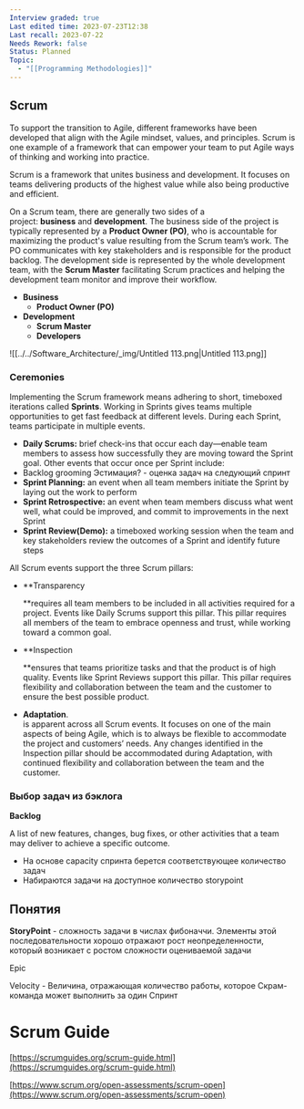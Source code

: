 ```yaml
---
Interview graded: true
Last edited time: 2023-07-23T12:38
Last recall: 2023-07-22
Needs Rework: false
Status: Planned
Topic:
  - "[[Programming Methodologies]]"
---
```

## **Scrum**

To support the transition to Agile, different frameworks have been developed that align with the Agile mindset, values, and principles. Scrum is one example of a framework that can empower your team to put Agile ways of thinking and working into practice.

Scrum is a framework that unites business and development. It focuses on teams delivering products of the highest value while also being productive and efficient.

On a Scrum team, there are generally two sides of a project: **business** and **development**. The business side of the project is typically represented by a **Product Owner (PO)**, who is accountable for maximizing the product's value resulting from the Scrum team’s work. The PO communicates with key stakeholders and is responsible for the product backlog. The development side is represented by the whole development team, with the **Scrum Master** facilitating Scrum practices and helping the development team monitor and improve their workflow.

- **Business** 
    - **Product Owner (PO)**
- **Development**
    - **Scrum Master**
    - **Developers**

![[../../Software_Architecture/_img/Untitled 113.png|Untitled 113.png]]

### **Ceremonies**

  

Implementing the Scrum framework means adhering to short, timeboxed iterations called **Sprints**. Working in Sprints gives teams multiple opportunities to get fast feedback at different levels. During each Sprint, teams participate in multiple events. 

- **Daily Scrums:** brief check-ins that occur each day—enable team members to assess how successfully they are moving toward the Sprint goal. Other events that occur once per Sprint include:
- Backlog grooming Эстимация? - оценка задач на следующий спринт
- **Sprint Planning:** an event when all team members initiate the Sprint by laying out the work to perform
- **Sprint Retrospective:** an event when team members discuss what went well, what could be improved, and commit to improvements in the next Sprint
- **Sprint Review(Demo):** a timeboxed working session when the team and key stakeholders review the outcomes of a Sprint and identify future steps

All Scrum events support the three Scrum pillars:

- **Transparency  
      
    **requires all team members to be included in all activities required for a project. Events like Daily Scrums support this pillar. This pillar requires all members of the team to embrace openness and trust, while working toward a common goal.
- **Inspection  
      
    **ensures that teams prioritize tasks and that the product is of high quality. Events like Sprint Reviews support this pillar. This pillar requires flexibility and collaboration between the team and the customer to ensure the best possible product.
- **Adaptation**.  
    is apparent across all Scrum events. It focuses on one of the main aspects of being Agile, which is to always be flexible to accommodate the project and customers’ needs. Any changes identified in the Inspection pillar should be accommodated during Adaptation, with continued flexibility and collaboration between the team and the customer.  
    

### **Выбор задач из бэклога**

**Backlog**

A list of new features, changes, bug fixes, or other activities that a team may deliver to achieve a specific outcome.

- На основе capacity спринта берется соответствующее количество задач
- Набираются задачи на доступное количество storypoint

## **Понятия**

**StoryPoint** - сложность задачи в числах фибоначчи. Элементы этой последовательности хорошо отражают рост неопределенности, который возникает с ростом сложности оцениваемой задачи

Epic

Velocity - Величина, отражающая количество работы, которое Скрам-команда может выполнить за один Спринт

# **Scrum Guide**

[https://scrumguides.org/scrum-guide.html](https://scrumguides.org/scrum-guide.html)

[https://www.scrum.org/open-assessments/scrum-open](https://www.scrum.org/open-assessments/scrum-open)